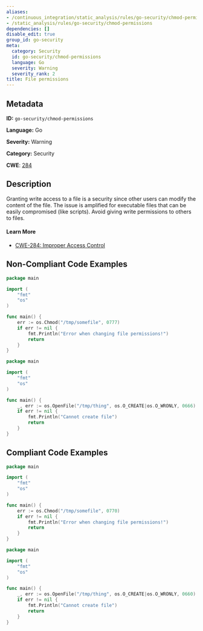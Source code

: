```yaml
---
aliases:
- /continuous_integration/static_analysis/rules/go-security/chmod-permissions
- /static_analysis/rules/go-security/chmod-permissions
dependencies: []
disable_edit: true
group_id: go-security
meta:
  category: Security
  id: go-security/chmod-permissions
  language: Go
  severity: Warning
  severity_rank: 2
title: File permissions
---
```

<!--  SOURCED FROM https://github.com/DataDog/datadog-static-analyzer-rule-docs -->


## Metadata
**ID:** `go-security/chmod-permissions`

**Language:** Go

**Severity:** Warning

**Category:** Security

**CWE**: [284](https://cwe.mitre.org/data/definitions/284.html)

## Description
Granting write access to a file is a security since other users can modify the content of the file. The issue is amplified for executable files that can be easily compromised (like scripts). Avoid giving write permissions to others to files.

#### Learn More

 - [CWE-284: Improper Access Control](https://cwe.mitre.org/data/definitions/284.html)

## Non-Compliant Code Examples
```go
package main

import (
	"fmt"
	"os"
)

func main() {
	err := os.Chmod("/tmp/somefile", 0777)
	if err != nil {
		fmt.Println("Error when changing file permissions!")
		return
	}
}
```

```go
package main

import (
	"fmt"
	"os"
)

func main() {
	_, err := os.OpenFile("/tmp/thing", os.O_CREATE|os.O_WRONLY, 0666)
	if err != nil {
		fmt.Println("Cannot create file")
		return
	}
}
```

## Compliant Code Examples
```go
package main

import (
	"fmt"
	"os"
)

func main() {
	err := os.Chmod("/tmp/somefile", 0770)
	if err != nil {
		fmt.Println("Error when changing file permissions!")
		return
	}
}
```

```go
package main

import (
	"fmt"
	"os"
)

func main() {
	_, err := os.OpenFile("/tmp/thing", os.O_CREATE|os.O_WRONLY, 0660)
	if err != nil {
		fmt.Println("Cannot create file")
		return
	}
}
```
